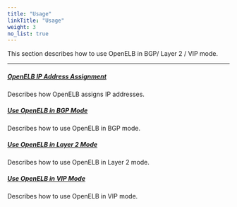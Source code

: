 ```yaml
---
title: "Usage"
linkTitle: "Usage"
weight: 3
no_list: true
---
```


This section describes how to use OpenELB in BGP/ Layer 2 / VIP mode.

---
##### **[OpenELB IP Address Assignment](/docs/getting-started/usage/openelb-ip-address-assignment/)**

Describes how OpenELB assigns IP addresses.

##### **[Use OpenELB in BGP Mode](/docs/getting-started/usage/use-openelb-in-bgp-mode/)**

Describes how to use OpenELB in BGP mode.

##### **[Use OpenELB in Layer 2 Mode](/docs/getting-started/usage/use-openelb-in-layer-2-mode/)**

Describes how to use OpenELB in Layer 2 mode.

##### **[Use OpenELB in VIP Mode ](/docs/getting-started/usage/use-openelb-in-vip-mode/)**

Describes how to use OpenELB in VIP mode.
